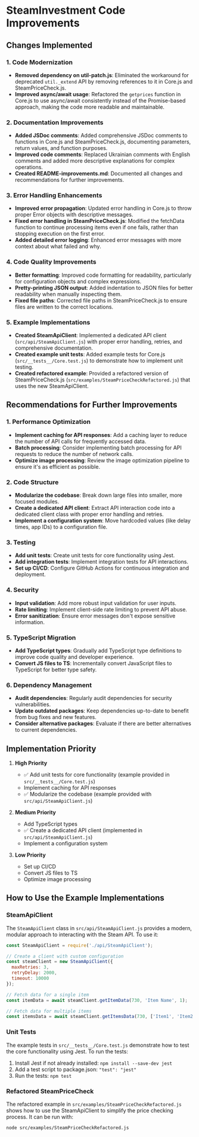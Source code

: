 # SteamInvestment Code Improvements

## Changes Implemented

### 1. Code Modernization
- **Removed dependency on util-patch.js**: Eliminated the workaround for deprecated `util._extend` API by removing references to it in Core.js and SteamPriceCheck.js.
- **Improved async/await usage**: Refactored the `getprices` function in Core.js to use async/await consistently instead of the Promise-based approach, making the code more readable and maintainable.

### 2. Documentation Improvements
- **Added JSDoc comments**: Added comprehensive JSDoc comments to functions in Core.js and SteamPriceCheck.js, documenting parameters, return values, and function purposes.
- **Improved code comments**: Replaced Ukrainian comments with English comments and added more descriptive explanations for complex operations.
- **Created README-improvements.md**: Documented all changes and recommendations for further improvements.

### 3. Error Handling Enhancements
- **Improved error propagation**: Updated error handling in Core.js to throw proper Error objects with descriptive messages.
- **Fixed error handling in SteamPriceCheck.js**: Modified the fetchData function to continue processing items even if one fails, rather than stopping execution on the first error.
- **Added detailed error logging**: Enhanced error messages with more context about what failed and why.

### 4. Code Quality Improvements
- **Better formatting**: Improved code formatting for readability, particularly for configuration objects and complex expressions.
- **Pretty-printing JSON output**: Added indentation to JSON files for better readability when manually inspecting them.
- **Fixed file paths**: Corrected file paths in SteamPriceCheck.js to ensure files are written to the correct locations.

### 5. Example Implementations
- **Created SteamApiClient**: Implemented a dedicated API client (`src/api/SteamApiClient.js`) with proper error handling, retries, and comprehensive documentation.
- **Created example unit tests**: Added example tests for Core.js (`src/__tests__/Core.test.js`) to demonstrate how to implement unit testing.
- **Created refactored example**: Provided a refactored version of SteamPriceCheck.js (`src/examples/SteamPriceCheckRefactored.js`) that uses the new SteamApiClient.

## Recommendations for Further Improvements

### 1. Performance Optimization
- **Implement caching for API responses**: Add a caching layer to reduce the number of API calls for frequently accessed data.
- **Batch processing**: Consider implementing batch processing for API requests to reduce the number of network calls.
- **Optimize image processing**: Review the image optimization pipeline to ensure it's as efficient as possible.

### 2. Code Structure
- **Modularize the codebase**: Break down large files into smaller, more focused modules.
- **Create a dedicated API client**: Extract API interaction code into a dedicated client class with proper error handling and retries.
- **Implement a configuration system**: Move hardcoded values (like delay times, app IDs) to a configuration file.

### 3. Testing
- **Add unit tests**: Create unit tests for core functionality using Jest.
- **Add integration tests**: Implement integration tests for API interactions.
- **Set up CI/CD**: Configure GitHub Actions for continuous integration and deployment.

### 4. Security
- **Input validation**: Add more robust input validation for user inputs.
- **Rate limiting**: Implement client-side rate limiting to prevent API abuse.
- **Error sanitization**: Ensure error messages don't expose sensitive information.

### 5. TypeScript Migration
- **Add TypeScript types**: Gradually add TypeScript type definitions to improve code quality and developer experience.
- **Convert JS files to TS**: Incrementally convert JavaScript files to TypeScript for better type safety.

### 6. Dependency Management
- **Audit dependencies**: Regularly audit dependencies for security vulnerabilities.
- **Update outdated packages**: Keep dependencies up-to-date to benefit from bug fixes and new features.
- **Consider alternative packages**: Evaluate if there are better alternatives to current dependencies.

## Implementation Priority

1. **High Priority**
   - ✅ Add unit tests for core functionality (example provided in `src/__tests__/Core.test.js`)
   - Implement caching for API responses
   - ✅ Modularize the codebase (example provided with `src/api/SteamApiClient.js`)

2. **Medium Priority**
   - Add TypeScript types
   - ✅ Create a dedicated API client (implemented in `src/api/SteamApiClient.js`)
   - Implement a configuration system

3. **Low Priority**
   - Set up CI/CD
   - Convert JS files to TS
   - Optimize image processing

## How to Use the Example Implementations

### SteamApiClient
The `SteamApiClient` class in `src/api/SteamApiClient.js` provides a modern, modular approach to interacting with the Steam API. To use it:

```javascript
const SteamApiClient = require('./api/SteamApiClient');

// Create a client with custom configuration
const steamClient = new SteamApiClient({
  maxRetries: 3,
  retryDelay: 2000,
  timeout: 10000
});

// Fetch data for a single item
const itemData = await steamClient.getItemData(730, 'Item Name', 1);

// Fetch data for multiple items
const itemsData = await steamClient.getItemsData(730, ['Item1', 'Item2'], 1, 3500);
```

### Unit Tests
The example tests in `src/__tests__/Core.test.js` demonstrate how to test the core functionality using Jest. To run the tests:

1. Install Jest if not already installed: `npm install --save-dev jest`
2. Add a test script to package.json: `"test": "jest"`
3. Run the tests: `npm test`

### Refactored SteamPriceCheck
The refactored example in `src/examples/SteamPriceCheckRefactored.js` shows how to use the SteamApiClient to simplify the price checking process. It can be run with:

```bash
node src/examples/SteamPriceCheckRefactored.js
```
